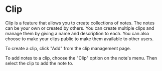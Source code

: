 # Clip

Clip is a feature that allows you to create collections of notes.
The notes can be your own or created by others.
You can create multiple clips and manage them by giving a name and description to each.
You can also choose to make your clips public to make them available to other users.

To create a clip, click "Add" from the clip management page.

To add notes to a clip, choose the "Clip" option on the note's menu. Then select the clip to add the note to.
